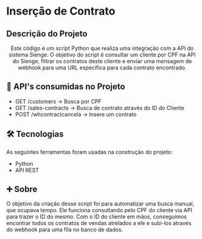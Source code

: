 # Inserção de Contrato

## Descrição do Projeto

<p align="center">Este código é um script Python que realiza uma integração com a API do sistema Sienge. O objetivo do script é consultar um cliente por CPF na API do Sienge, filtrar os contratos deste cliente e enviar uma mensagem de webhook para uma URL específica para cada contrato encontrado.</p>

## 🎲 API's consumidas no Projeto

- GET /customers -> Busca por CPF
- GET /sales-contracts -> Busca de contrato através do ID do Cliente
- POST /whcontractcancela -> Insere um contrato

## 🛠 Tecnologias

As seguintes ferramentas foram usadas na construção do projeto:

- Python
- API REST

## ➕ Sobre 

<p align="left">O objetivo da criação desse script foi para automatizar uma busca manual, que ocupava tempo. Ele funciona consultando pelo CPF do cliente via API para trazer o ID do mesmo. Com o ID do cliente em mãos, conseguimos encontrar todos os contratos de vendas atrelados a ele e subí-los através do webhook para uma fila no banco de dados.</p>

